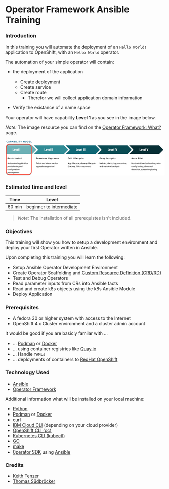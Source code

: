 # Operator Framework Ansible Training

### Introduction

In this training you will automate the deployment of an `Hello World!` application to OpenShift, with an `Hello World` operator.

The automation of your simple operator will contain:

* the deployment of the application 

  * Create deployment
  * Create service
  * Create route
    * Therefor we will collect application domain information

* Verify the existance of a name space

Your operator will have capability **Level 1** as you see in the image below.

_Note:_ The image resource you can find on the [Operator Framework: What?](https://operatorframework.io/what/) page.

![](./images/capability-model-operatorframework.png)

### Estimated time and level

|  Time | Level |  
| - | - | 
| 60 min | beginner to intermediate  | 

> _Note:_ The installation of all prerequistes isn't included.

### Objectives

This training will show you how to setup a development environment and deploy your first Operator written in Ansible. 

Upon completing this training you will learn the following:

* Setup Ansible Operator Development Environment
* Create Operator Scaffolding and [Custom Resource Definition (CRD/RD)](https://docs.openshift.com/container-platform/4.5/rest_api/extension_apis/customresourcedefinition-apiextensions-k8s-io-v1.html)
* Test and Debug Operators
* Read parameter inputs from CRs into Ansible facts
* Read and create k8s objects using the k8s Ansible Module
* Deploy Application

### Prerequisites

* A fedora 30 or higher system with access to the Internet
* OpenShift 4.x Cluster environment and a cluster admin account

It would be good if you are basicly familar with ...

* ... [Podman](https://podman.io/) or [Docker](https://www.docker.com/get-started)
* ... using container registries like [Quay.io](https://quay.io/) 
* ... Handle `YAMLs`
* ... deployments of containers to [RedHat OpenShift](https://www.openshift.com/)

### Technology Used

* [Ansible](https://www.ansible.com/)
* [Operator Framework](https://operatorframework.io/)

Additional information what will be installed on your local machine:

* [Python](https://www.python.org/)
* [Podman](https://podman.io/) or [Docker](https://www.docker.com/get-started)
* curl
* [IBM Cloud CLI](https://cloud.ibm.com/docs/cli?topic=cli-getting-started) (depending on your cloud provider)
* [OpenShift CLI (oc)](https://docs.openshift.com/container-platform/4.5/welcome/index.html)
* [Kubernetes CLI (kubectl)](https://kubernetes.io/docs/reference/kubectl/kubectl/)
* [GO](https://golang.org/)
* [make](https://en.wikipedia.org/wiki/Make_(software))
* [0perator SDK](https://sdk.operatorframework.io/) using [Ansible](https://www.ansible.com/)

### Credits

* [Keith Tenzer](http://keithtenzer.com)
* [Thomas Südbröcker](https://twitter.com/tsuedbroecker)

